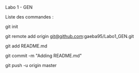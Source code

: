 Labo 1 - GEN

Liste des commandes :

git init

git remote add origin git@github.com:gaeba95/Labo1_GEN.git

git add README.md

git commit -m "Adding README.md"

git push -u origin master
